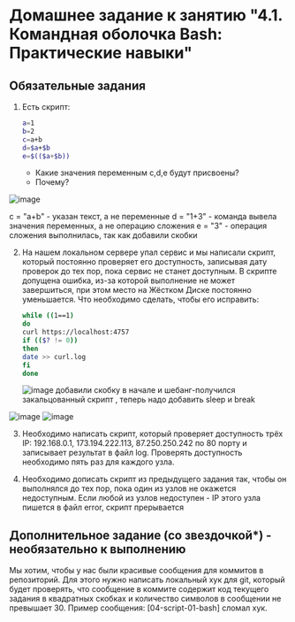 

# Домашнее задание к занятию "4.1. Командная оболочка Bash: Практические навыки"

## Обязательные задания

1. Есть скрипт:
	```bash
	a=1
	b=2
	c=a+b
	d=$a+$b
	e=$(($a+$b))
	```
	* Какие значения переменным c,d,e будут присвоены?
	* Почему?

![image](https://user-images.githubusercontent.com/91008731/145453954-46855b1e-7a21-4baf-ab40-14e2520c7a8a.png)

c = "a+b" - указан текст,  а не переменные
d = "1+3" - команда вывела значения переменных,  а не операцию сложения 
e = "3"   - операция сложения выполнилась, так как добавили скобки 




2. На нашем локальном сервере упал сервис и мы написали скрипт, который постоянно проверяет его доступность, записывая дату проверок до тех пор, пока сервис не станет доступным. В скрипте допущена ошибка, из-за которой выполнение не может завершиться, при этом место на Жёстком Диске постоянно уменьшается. Что необходимо сделать, чтобы его исправить:
	```bash
	while ((1==1)
	do
	curl https://localhost:4757
	if (($? != 0))
	then
	date >> curl.log
	fi
	done
	```
	
	![image](https://user-images.githubusercontent.com/91008731/145614525-07125380-4023-4857-a06c-f004f462ace4.png)
добавили скобку в начале и шебанг-получился закальцованный скрипт , теперь надо добавить sleep и break 

![image](https://user-images.githubusercontent.com/91008731/145616643-4683a1e6-8947-458e-b8fc-28c92682b2ba.png)
![image](https://user-images.githubusercontent.com/91008731/145616695-fd8aa45e-6786-410d-ad8c-966421280521.png)

	
3. Необходимо написать скрипт, который проверяет доступность трёх IP: 192.168.0.1, 173.194.222.113, 87.250.250.242 по 80 порту и записывает результат в файл log. Проверять доступность необходимо пять раз для каждого узла.

1. Необходимо дописать скрипт из предыдущего задания так, чтобы он выполнялся до тех пор, пока один из узлов не окажется недоступным. Если любой из узлов недоступен - IP этого узла пишется в файл error, скрипт прерывается

## Дополнительное задание (со звездочкой*) - необязательно к выполнению

Мы хотим, чтобы у нас были красивые сообщения для коммитов в репозиторий. Для этого нужно написать локальный хук для git, который будет проверять, что сообщение в коммите содержит код текущего задания в квадратных скобках и количество символов в сообщении не превышает 30. Пример сообщения: \[04-script-01-bash\] сломал хук.

